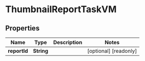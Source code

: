 

# ThumbnailReportTaskVM


## Properties

| Name | Type | Description | Notes |
|------------ | ------------- | ------------- | -------------|
|**reportId** | **String** |  |  [optional] [readonly] |



